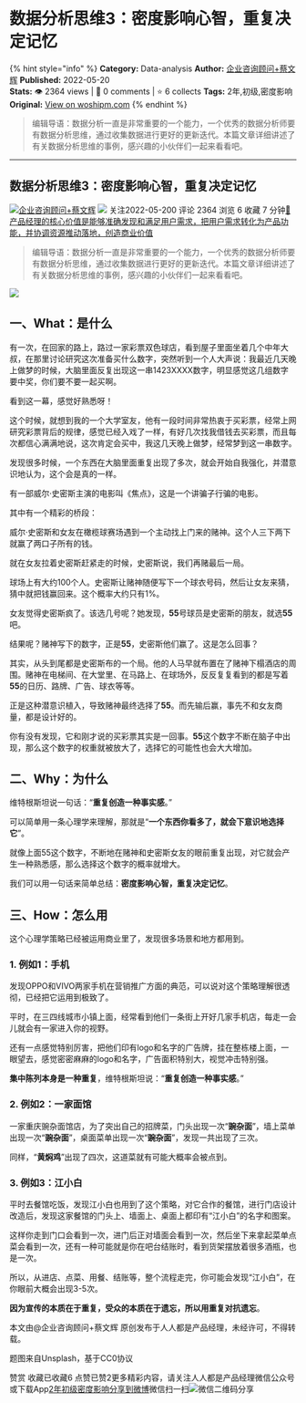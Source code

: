 # 数据分析思维3：密度影响心智，重复决定记忆
{% hint style="info" %}
**Category:** Data-analysis
**Author:** [企业咨询顾问+蔡文辉](https://www.woshipm.com/u/879461)
**Published:** 2022-05-20  
**Stats:** 👁️ 2364 views | 💬 0 comments | ⭐ 6 collects
**Tags:** 2年,初级,密度影响
**Original:** [View on woshipm.com](https://www.woshipm.com/data-analysis/5443762.html)
{% endhint %}
> 编辑导语：数据分析一直是非常重要的一个能力，一个优秀的数据分析师要有数据分析思维，通过收集数据进行更好的更新迭代。本篇文章详细讲述了有关数据分析思维的事例，感兴趣的小伙伴们一起来看看吧。

---

## 数据分析思维3：密度影响心智，重复决定记忆

[![](https://image.woshipm.com/wp-files/2022/05/5DTYF1bxizTtlVatG7YE.jpg!/both/72x72)](https://www.woshipm.com/u/879461)[企业咨询顾问+蔡文辉](https://www.woshipm.com/u/879461) ![](https://static.woshipm.com/tag/1101_1@2x.png) 关注2022-05-200 评论 2364 浏览 6 收藏 7 分钟[🔗 产品经理的核心价值是能够准确发现和满足用户需求，把用户需求转化为产品功能，并协调资源推动落地，创造商业价值](https://ke.qidianla.com/courses/90pm)

> 编辑导语：数据分析一直是非常重要的一个能力，一个优秀的数据分析师要有数据分析思维，通过收集数据进行更好的更新迭代。本篇文章详细讲述了有关数据分析思维的事例，感兴趣的小伙伴们一起来看看吧。

![](https://image.yunyingpai.com/wp/2022/05/8HO22kYGv6A7valVXn94.jpg)

## 一、What：是什么

有一次，在回家的路上，路过一家彩票双色球店，看到屋子里面坐着几个中年大叔，在那里讨论研究这次准备买什么数字，突然听到一个人大声说：我最近几天晚上做梦的时候，大脑里面反复出现这一串1423XXXX数字，明显感觉这几组数字要中奖，你们要不要一起买啊。

看到这一幕，感觉好熟悉呀！

这个时候，就想到我的一个大学室友，他有一段时间非常热衷于买彩票，经常上网研究彩票背后的规律，感觉已经入戏了一样，有好几次找我借钱去买彩票，而且每次都信心满满地说，这次肯定会买中，我这几天晚上做梦，经常梦到这一串数字。

发现很多时候，一个东西在大脑里面重复出现了多次，就会开始自我强化，并潜意识地认为，这个会是真的一样。

有一部威尔·史密斯主演的电影叫《焦点》，这是一个讲骗子行骗的电影。

其中有一个精彩的桥段：

威尔·史密斯和女友在橄榄球赛场遇到一个主动找上门来的赌神。这个人三下两下就赢了两口子所有的钱。

就在女友拉着史密斯赶紧走的时候，史密斯说，我们再赌最后一局。

球场上有大约100个人。史密斯让赌神随便写下一个球衣号码，然后让女友来猜，猜中就把钱赢回来。这个概率大约只有1%。

女友觉得史密斯疯了。该选几号呢？她发现，**55**号球员是史密斯的朋友，就选**55**吧。

结果呢？赌神写下的数字，正是**55**，史密斯他们赢了。这是怎么回事？

其实，从头到尾都是史密斯布的一个局。他的人马早就布置在了赌神下榻酒店的周围。赌神在电梯间、在大堂里、在马路上、在球场外，反反复复看到的都是写着**55**的日历、路牌、广告、球衣等等。

正是这种潜意识植入，导致赌神最终选择了**55**。而先输后赢，事先不和女友商量，都是设计好的。

你有没有发现，它和刚才说的买彩票其实是一回事。**55**这个数字不断在脑子中出现，那么这个数字的权重就被放大了，选择它的可能性也会大大增加。

## 二、Why：为什么

维特根斯坦说一句话：“**重复创造一种事实感**。”

可以简单用一条心理学来理解，那就是“**一个东西你看多了，就会下意识地选择它**”。

就像上面55这个数字，不断地在赌神和史密斯女友的眼前重复出现，对它就会产生一种熟悉感，那么选择这个数字的概率就增大。

我们可以用一句话来简单总结：**密度影响心智，重复决定记忆**。

## 三、How：怎么用

这个心理学策略已经被运用商业里了，发现很多场景和地方都用到。

### 1\. 例如1：手机

发现OPPO和VIVO两家手机在营销推广方面的典范，可以说对这个策略理解很透彻，已经把它运用到极致了。

平时，在三四线城市小镇上面，经常看到他们一条街上开好几家手机店，每走一会儿就会有一家进入你的视野。

还有一点感觉特别厉害，把他们印有logo和名字的广告牌，挂在整栋楼上面，一眼望去，感觉密密麻麻的logo和名字，广告面积特别大，视觉冲击特别强。

**集中陈列本身是一种重复**，维特根斯坦说：“**重复创造一种事实感**。”

### 2\. 例如2：一家面馆

一家重庆豌杂面馆店，为了突出自己的招牌菜，门头出现一次“**豌杂面**”，墙上菜单出现一次“**豌杂面**”，桌面菜单出现一次“**豌杂面**”，发现一共出现了三次。

同样，“**黄焖鸡**”出现了四次，这道菜就有可能大概率会被点到。

### 3\. 例如3：江小白

平时去餐馆吃饭，发现江小白也用到了这个策略，对它合作的餐馆，进行门店设计改造后，发现这家餐馆的门头上、墙面上、桌面上都印有“江小白”的名字和图案。

这样你走到门口会看到一次，进门后正对墙面会看到一次，然后坐下来拿起菜单点菜会看到一次，还有一种可能就是你在吧台结账时，看到货架摆放着很多酒瓶，也是一次。

所以，从进店、点菜、用餐、结账等，整个流程走完，你可能会发现“江小白”，在你眼前大概会出现3-5次。

**因为宣传的本质在于重复，受众的本质在于遗忘，所以用重复对抗遗忘**。

本文由@企业咨询顾问+蔡文辉 原创发布于人人都是产品经理，未经许可，不得转载。

题图来自Unsplash，基于CC0协议

赞赏 收藏已收藏6 点赞已赞2更多精彩内容，请关注人人都是产品经理微信公众号或下载App[2年](https://www.woshipm.com/tag/2%e5%b9%b4)[初级](https://www.woshipm.com/tag/%e5%88%9d%e7%ba%a7)[密度影响](https://www.woshipm.com/tag/%e5%af%86%e5%ba%a6%e5%bd%b1%e5%93%8d)[分享到微博](https://service.weibo.com/share/share.php?appkey=2775287854&title=数据分析思维3：密度影响心智，重复决定记忆&url=https://www.woshipm.com/data-analysis/5443762.html&pic=https://image.yunyingpai.com/wp/2022/05/8HO22kYGv6A7valVXn94.jpg)微信扫一扫![微信二维码](https://api.pwmqr.com/qrcode/create/?url=https://www.woshipm.com/data-analysis/5443762.html)分享